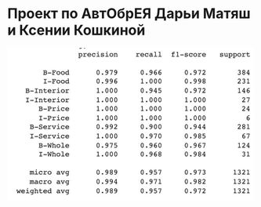 # Проект по АвтОбрЕЯ Дарьи Матяш и Ксении Кошкиной
![Иллюстрация к проекту](https://github.com/kseniakoshkina/nlp-project/blob/main/2021-12-27%2016.58.53.jpg)
